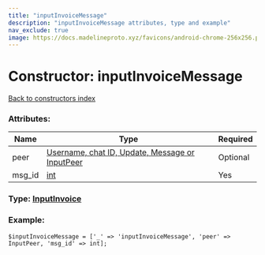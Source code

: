 ```yaml
---
title: "inputInvoiceMessage"
description: "inputInvoiceMessage attributes, type and example"
nav_exclude: true
image: https://docs.madelineproto.xyz/favicons/android-chrome-256x256.png
---
```

# Constructor: inputInvoiceMessage  
[Back to constructors index](/API_docs/constructors/index.html)



### Attributes:

| Name     |    Type       | Required |
|----------|---------------|----------|
|peer|[Username, chat ID, Update, Message or InputPeer](/API_docs/types/InputPeer.html) | Optional|
|msg\_id|[int](/API_docs/types/int.html) | Yes|



### Type: [InputInvoice](/API_docs/types/InputInvoice.html)


### Example:

```
$inputInvoiceMessage = ['_' => 'inputInvoiceMessage', 'peer' => InputPeer, 'msg_id' => int];
```  
